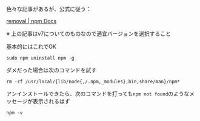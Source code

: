 色々な記事があるが、公式に従う：

[removal | npm Docs](https://docs.npmjs.com/cli/v7/using-npm/removal)

※ 上の記事はv7についてのものなので適宜バージョンを選択すること

基本的にはこれでOK

```
sudo npm uninstall npm -g
```

ダメだった場合は次のコマンドを試す

```
rm -rf /usr/local/{lib/node{,/.npm,_modules},bin,share/man}/npm*
```

アンインストールできたら、次のコマンドを打っても`npm not found`のようなメッセージが表示されるはず
```
npm -v
```
